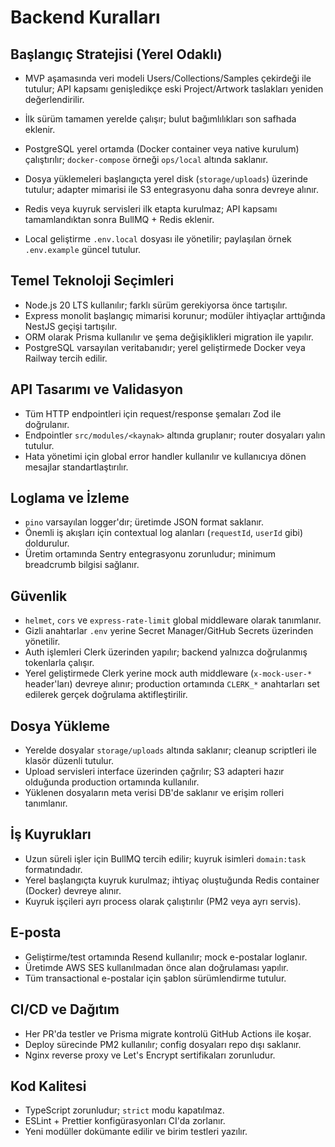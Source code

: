 # Backend Kuralları

## Başlangıç Stratejisi (Yerel Odaklı)

- MVP aşamasında veri modeli Users/Collections/Samples çekirdeği ile tutulur; API kapsamı genişledikçe eski Project/Artwork taslakları yeniden değerlendirilir.

- İlk sürüm tamamen yerelde çalışır; bulut bağımlılıkları son safhada eklenir.
- PostgreSQL yerel ortamda (Docker container veya native kurulum) çalıştırılır; `docker-compose` örneği `ops/local` altında saklanır.
- Dosya yüklemeleri başlangıçta yerel disk (`storage/uploads`) üzerinde tutulur; adapter mimarisi ile S3 entegrasyonu daha sonra devreye alınır.
- Redis veya kuyruk servisleri ilk etapta kurulmaz; API kapsamı tamamlandıktan sonra BullMQ + Redis eklenir.
- Local geliştirme `.env.local` dosyası ile yönetilir; paylaşılan örnek `.env.example` güncel tutulur.

## Temel Teknoloji Seçimleri

- Node.js 20 LTS kullanılır; farklı sürüm gerekiyorsa önce tartışılır.
- Express monolit başlangıç mimarisi korunur; modüler ihtiyaçlar arttığında NestJS geçişi tartışılır.
- ORM olarak Prisma kullanılır ve şema değişiklikleri migration ile yapılır.
- PostgreSQL varsayılan veritabanıdır; yerel geliştirmede Docker veya Railway tercih edilir.

## API Tasarımı ve Validasyon

- Tüm HTTP endpointleri için request/response şemaları Zod ile doğrulanır.
- Endpointler `src/modules/<kaynak>` altında gruplanır; router dosyaları yalın tutulur.
- Hata yönetimi için global error handler kullanılır ve kullanıcıya dönen mesajlar standartlaştırılır.

## Loglama ve İzleme

- `pino` varsayılan logger'dır; üretimde JSON format saklanır.
- Önemli iş akışları için contextual log alanları (`requestId`, `userId` gibi) doldurulur.
- Üretim ortamında Sentry entegrasyonu zorunludur; minimum breadcrumb bilgisi sağlanır.

## Güvenlik

- `helmet`, `cors` ve `express-rate-limit` global middleware olarak tanımlanır.
- Gizli anahtarlar `.env` yerine Secret Manager/GitHub Secrets üzerinden yönetilir.
- Auth işlemleri Clerk üzerinden yapılır; backend yalnızca doğrulanmış tokenlarla çalışır.
- Yerel geliştirmede Clerk yerine mock auth middleware (`x-mock-user-*` header'ları) devreye alınır; production ortamında `CLERK_*` anahtarları set edilerek gerçek doğrulama aktifleştirilir.

## Dosya Yükleme

- Yerelde dosyalar `storage/uploads` altında saklanır; cleanup scriptleri ile klasör düzenli tutulur.
- Upload servisleri interface üzerinden çağrılır; S3 adapteri hazır olduğunda production ortamında kullanılır.
- Yüklenen dosyaların meta verisi DB'de saklanır ve erişim rolleri tanımlanır.

## İş Kuyrukları

- Uzun süreli işler için BullMQ tercih edilir; kuyruk isimleri `domain:task` formatındadır.
- Yerel başlangıçta kuyruk kurulmaz; ihtiyaç oluştuğunda Redis container (Docker) devreye alınır.
- Kuyruk işçileri ayrı process olarak çalıştırılır (PM2 veya ayrı servis).

## E-posta

- Geliştirme/test ortamında Resend kullanılır; mock e-postalar loglanır.
- Üretimde AWS SES kullanılmadan önce alan doğrulaması yapılır.
- Tüm transactional e-postalar için şablon sürümlendirme tutulur.

## CI/CD ve Dağıtım

- Her PR'da testler ve Prisma migrate kontrolü GitHub Actions ile koşar.
- Deploy sürecinde PM2 kullanılır; config dosyaları repo dışı saklanır.
- Nginx reverse proxy ve Let's Encrypt sertifikaları zorunludur.

## Kod Kalitesi

- TypeScript zorunludur; `strict` modu kapatılmaz.
- ESLint + Prettier konfigürasyonları CI'da zorlanır.
- Yeni modüller dokümante edilir ve birim testleri yazılır.
